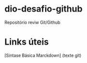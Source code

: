 # dio-desafio-github
Repositório reviw Git/Github

# Links úteis
[Sintase Básica Marckdown] (texte git)
